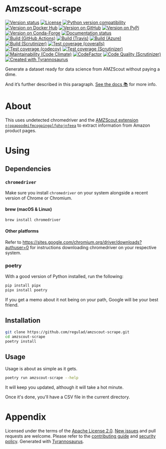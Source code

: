 # Amzscout-scrape

[![Version status](https://img.shields.io/pypi/status/amzscout-scrape)](https://pypi.org/project/amzscout-scrape)
[![License](https://img.shields.io/badge/License-Apache%202.0-blue.svg)](https://opensource.org/licenses/Apache-2.0)
[![Python version compatibility](https://img.shields.io/pypi/pyversions/amzscout-scrape)](https://pypi.org/project/amzscout-scrape)
[![Version on Docker Hub](https://img.shields.io/docker/v/regulad/amzscout-scrape?color=green&label=Docker%20Hub)](https://hub.docker.com/repository/docker/regulad/amzscout-scrape)
[![Version on GitHub](https://img.shields.io/github/v/release/regulad/amzscout-scrape?include_prereleases&label=GitHub)](https://github.com/regulad/amzscout-scrape/releases)
[![Version on PyPi](https://img.shields.io/pypi/v/amzscoutscrape)](https://pypi.org/project/amzscoutscrape)
[![Version on Conda-Forge](https://img.shields.io/conda/vn/conda-forge/amzscout-scrape?label=Conda-Forge)](https://anaconda.org/conda-forge/amzscout-scrape)
[![Documentation status](https://readthedocs.org/projects/amzscout-scrape/badge)](https://amzscout-scrape.readthedocs.io/en/stable)
[![Build (GitHub Actions)](https://img.shields.io/github/workflow/status/regulad/amzscout-scrape/Build%20&%20test?label=Build%20&%20test)](https://github.com/regulad/amzscout-scrape/actions)
[![Build (Travis)](https://img.shields.io/travis/regulad/amzscout-scrape?label=Travis)](https://travis-ci.com/regulad/amzscout-scrape)
[![Build (Azure)](https://img.shields.io/azure-devops/build/regulad/<<key>>/<<defid>>?label=Azure)](https://dev.azure.com/regulad/amzscout-scrape/_build?definitionId=1&_a=summary)
[![Build (Scrutinizer)](https://scrutinizer-ci.com/g/regulad/amzscout-scrape/badges/build.png?b=main)](https://scrutinizer-ci.com/g/regulad/amzscout-scrape/build-status/main)
[![Test coverage (coveralls)](https://coveralls.io/repos/github/regulad/amzscout-scrape/badge.svg?branch=main&service=github)](https://coveralls.io/github/regulad/amzscout-scrape?branch=main)
[![Test coverage (codecov)](https://codecov.io/github/regulad/amzscout-scrape/coverage.svg)](https://codecov.io/gh/regulad/amzscout-scrape)
[![Test coverage (Scrutinizer)](https://scrutinizer-ci.com/g/regulad/amzscout-scrape/badges/coverage.png?b=main)](https://scrutinizer-ci.com/g/regulad/amzscout-scrape/?branch=main)
[![Maintainability (Code Climate)](https://api.codeclimate.com/v1/badges/<<apikey>>/maintainability)](https://codeclimate.com/github/regulad/amzscout-scrape/maintainability)
[![CodeFactor](https://www.codefactor.io/repository/github/dmyersturnbull/tyrannosaurus/badge)](https://www.codefactor.io/repository/github/dmyersturnbull/tyrannosaurus)
[![Code Quality (Scrutinizer)](https://scrutinizer-ci.com/g/regulad/amzscout-scrape/badges/quality-score.png?b=main)](https://scrutinizer-ci.com/g/regulad/amzscout-scrape/?branch=main)
[![Created with Tyrannosaurus](https://img.shields.io/badge/Created_with-Tyrannosaurus-0000ff.svg)](https://github.com/dmyersturnbull/tyrannosaurus)

Generate a dataset ready for data science from AMZScout without paying a dime.

And it’s further described in this paragraph.
[See the docs 📚](https://amzscout-scrape.readthedocs.io/en/stable/) for more info.

# About

This uses undetected chromedriver and the [AMZScout extension `njopapoodmifmcogpingplfphojnfeea`](https://chrome.google.com/webstore/detail/amazon-product-finder-amz/njopapoodmifmcogpingplfphojnfeea?utm_source=webapp&utm_medium=amzscout_wa&utm_campaign=topbanner?utm_source=webapp) to extract information from Amazon product pages.

# Using

## Dependencies

### `chromedriver`

Make sure you install `chromedriver` on your system alongside a recent version of Chrome or Chromium.

#### brew (macOS & Linux)

```bash
brew install chromedriver
```

#### Other platforms

Refer to https://sites.google.com/chromium.org/driver/downloads?authuser=0 for instructions downloading chromedriver on your respective system.

### poetry

With a good version of Python installed, run the following:

```bash
pip install pipx
pipx install poetry
```

If you get a memo about it not being on your path, Google will be your best friend.

## Installation

```bash
git clone https://github.com/regulad/amzscout-scrape.git
cd amzscout-scrape
poetry install
```

## Usage

Usage is about as simple as it gets.

```bash
poetry run amzscout-scrape --help
```

It will keep you updated, although it will take a hot minute.

Once it's done, you'll have a CSV file in the current directory.

# Appendix

Licensed under the terms of the [Apache License 2.0](https://spdx.org/licenses/Apache-2.0.html).
[New issues](https://github.com/regulad/amzscout-scrape/issues) and pull requests are welcome.
Please refer to the [contributing guide](https://github.com/regulad/amzscout-scrape/blob/main/CONTRIBUTING.md)
and [security policy](https://github.com/regulad/amzscout-scrape/blob/main/SECURITY.md).
Generated with [Tyrannosaurus](https://github.com/dmyersturnbull/tyrannosaurus).
